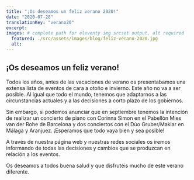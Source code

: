 ```yaml
---
title: "¡Os deseamos un feliz verano 2020!"
date: "2020-07-28"
translationKey: "verano20"
excerpt:
images: # complete path for eleventy img srcset output, alt required
  featured: ./src/assets/images/blog/feliz-verano-2020.jpg
  alt:
---
```


## ¡Os deseamos un feliz verano!

Todos los años, antes de las vacaciones de verano os presentabamos una extensa lista de eventos de cara a otoño e invierno. Este año no va a ser posible. Al igual que todo el mundo, tenemos que adaptarnos a las circunstancias actuales y a las decisiones a corto plazo de los gobiernos.

Sin embargo, si podemos anunciar que en septiembre tenemos la intención de realizar un concierto de piano con Corinna Simon en el Pabellón Mies van der Rohe de Barcelona y dos conciertos con el Dúo Gruber/Maklar en Málaga y Aranjuez. ¡Esperamos que todo vaya bien y sea posible!

A través de nuestra página web y nuestras redes sociales os iremos informando de todas las decisiones y cambios que se produzcan en relación a los eventos.

Os deseamos a todos buena salud y que disfrutéis mucho de este verano diferente.
